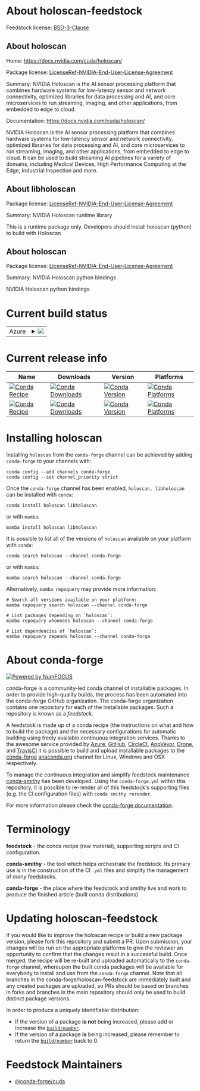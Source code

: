 About holoscan-feedstock
========================

Feedstock license: [BSD-3-Clause](https://github.com/conda-forge/holoscan-feedstock/blob/main/LICENSE.txt)


About holoscan
--------------

Home: https://docs.nvidia.com/cuda/holoscan/

Package license: [LicenseRef-NVIDIA-End-User-License-Agreement](https://developer.download.nvidia.com/assets/Clara/NVIDIA_Clara_EULA.pdf)

Summary: NVIDIA Holoscan is the AI sensor processing platform that combines hardware systems for low-latency sensor and network connectivity, optimized libraries for data processing and AI, and core microservices to run streaming, imaging, and other applications, from embedded to edge to cloud.

Documentation: https://docs.nvidia.com/cuda/holoscan/

NVIDIA Holoscan is the AI sensor processing platform that combines hardware systems for low-latency sensor and network connectivity, optimized libraries for data processing and AI, and core microservices to run streaming, imaging, and other applications, from embedded to edge to cloud.
It can be used to build streaming AI pipelines for a variety of domains, including Medical Devices, High Performance Computing at the Edge, Industrial Inspection and more.


About libholoscan
-----------------



Package license: [LicenseRef-NVIDIA-End-User-License-Agreement](https://developer.download.nvidia.com/assets/Clara/NVIDIA_Clara_EULA.pdf)

Summary: NVIDIA Holoscan runtime library

This is a runtime package only. Developers should install holoscan (python) to build with Holoscan


About holoscan
--------------



Package license: [LicenseRef-NVIDIA-End-User-License-Agreement](https://developer.download.nvidia.com/assets/Clara/NVIDIA_Clara_EULA.pdf)

Summary: NVIDIA Holoscan python bindings

NVIDIA Holoscan python bindings


Current build status
====================


<table>
    
  <tr>
    <td>Azure</td>
    <td>
      <details>
        <summary>
          <a href="https://dev.azure.com/conda-forge/feedstock-builds/_build/latest?definitionId=25118&branchName=main">
            <img src="https://dev.azure.com/conda-forge/feedstock-builds/_apis/build/status/holoscan-feedstock?branchName=main">
          </a>
        </summary>
        <table>
          <thead><tr><th>Variant</th><th>Status</th></tr></thead>
          <tbody><tr>
              <td>linux_64_c_compiler_version13cuda_compilercuda-nvcccuda_compiler_version12.6cxx_compiler_version13</td>
              <td>
                <a href="https://dev.azure.com/conda-forge/feedstock-builds/_build/latest?definitionId=25118&branchName=main">
                  <img src="https://dev.azure.com/conda-forge/feedstock-builds/_apis/build/status/holoscan-feedstock?branchName=main&jobName=linux&configuration=linux%20linux_64_c_compiler_version13cuda_compilercuda-nvcccuda_compiler_version12.6cxx_compiler_version13" alt="variant">
                </a>
              </td>
            </tr><tr>
              <td>linux_aarch64_c_compiler_version13cuda_compilercuda-nvcccuda_compiler_version12.6cxx_compiler_version13</td>
              <td>
                <a href="https://dev.azure.com/conda-forge/feedstock-builds/_build/latest?definitionId=25118&branchName=main">
                  <img src="https://dev.azure.com/conda-forge/feedstock-builds/_apis/build/status/holoscan-feedstock?branchName=main&jobName=linux&configuration=linux%20linux_aarch64_c_compiler_version13cuda_compilercuda-nvcccuda_compiler_version12.6cxx_compiler_version13" alt="variant">
                </a>
              </td>
            </tr>
          </tbody>
        </table>
      </details>
    </td>
  </tr>
</table>

Current release info
====================

| Name | Downloads | Version | Platforms |
| --- | --- | --- | --- |
| [![Conda Recipe](https://img.shields.io/badge/recipe-holoscan-green.svg)](https://anaconda.org/conda-forge/holoscan) | [![Conda Downloads](https://img.shields.io/conda/dn/conda-forge/holoscan.svg)](https://anaconda.org/conda-forge/holoscan) | [![Conda Version](https://img.shields.io/conda/vn/conda-forge/holoscan.svg)](https://anaconda.org/conda-forge/holoscan) | [![Conda Platforms](https://img.shields.io/conda/pn/conda-forge/holoscan.svg)](https://anaconda.org/conda-forge/holoscan) |
| [![Conda Recipe](https://img.shields.io/badge/recipe-libholoscan-green.svg)](https://anaconda.org/conda-forge/libholoscan) | [![Conda Downloads](https://img.shields.io/conda/dn/conda-forge/libholoscan.svg)](https://anaconda.org/conda-forge/libholoscan) | [![Conda Version](https://img.shields.io/conda/vn/conda-forge/libholoscan.svg)](https://anaconda.org/conda-forge/libholoscan) | [![Conda Platforms](https://img.shields.io/conda/pn/conda-forge/libholoscan.svg)](https://anaconda.org/conda-forge/libholoscan) |

Installing holoscan
===================

Installing `holoscan` from the `conda-forge` channel can be achieved by adding `conda-forge` to your channels with:

```
conda config --add channels conda-forge
conda config --set channel_priority strict
```

Once the `conda-forge` channel has been enabled, `holoscan, libholoscan` can be installed with `conda`:

```
conda install holoscan libholoscan
```

or with `mamba`:

```
mamba install holoscan libholoscan
```

It is possible to list all of the versions of `holoscan` available on your platform with `conda`:

```
conda search holoscan --channel conda-forge
```

or with `mamba`:

```
mamba search holoscan --channel conda-forge
```

Alternatively, `mamba repoquery` may provide more information:

```
# Search all versions available on your platform:
mamba repoquery search holoscan --channel conda-forge

# List packages depending on `holoscan`:
mamba repoquery whoneeds holoscan --channel conda-forge

# List dependencies of `holoscan`:
mamba repoquery depends holoscan --channel conda-forge
```


About conda-forge
=================

[![Powered by
NumFOCUS](https://img.shields.io/badge/powered%20by-NumFOCUS-orange.svg?style=flat&colorA=E1523D&colorB=007D8A)](https://numfocus.org)

conda-forge is a community-led conda channel of installable packages.
In order to provide high-quality builds, the process has been automated into the
conda-forge GitHub organization. The conda-forge organization contains one repository
for each of the installable packages. Such a repository is known as a *feedstock*.

A feedstock is made up of a conda recipe (the instructions on what and how to build
the package) and the necessary configurations for automatic building using freely
available continuous integration services. Thanks to the awesome service provided by
[Azure](https://azure.microsoft.com/en-us/services/devops/), [GitHub](https://github.com/),
[CircleCI](https://circleci.com/), [AppVeyor](https://www.appveyor.com/),
[Drone](https://cloud.drone.io/welcome), and [TravisCI](https://travis-ci.com/)
it is possible to build and upload installable packages to the
[conda-forge](https://anaconda.org/conda-forge) [anaconda.org](https://anaconda.org/)
channel for Linux, Windows and OSX respectively.

To manage the continuous integration and simplify feedstock maintenance
[conda-smithy](https://github.com/conda-forge/conda-smithy) has been developed.
Using the ``conda-forge.yml`` within this repository, it is possible to re-render all of
this feedstock's supporting files (e.g. the CI configuration files) with ``conda smithy rerender``.

For more information please check the [conda-forge documentation](https://conda-forge.org/docs/).

Terminology
===========

**feedstock** - the conda recipe (raw material), supporting scripts and CI configuration.

**conda-smithy** - the tool which helps orchestrate the feedstock.
                   Its primary use is in the construction of the CI ``.yml`` files
                   and simplify the management of *many* feedstocks.

**conda-forge** - the place where the feedstock and smithy live and work to
                  produce the finished article (built conda distributions)


Updating holoscan-feedstock
===========================

If you would like to improve the holoscan recipe or build a new
package version, please fork this repository and submit a PR. Upon submission,
your changes will be run on the appropriate platforms to give the reviewer an
opportunity to confirm that the changes result in a successful build. Once
merged, the recipe will be re-built and uploaded automatically to the
`conda-forge` channel, whereupon the built conda packages will be available for
everybody to install and use from the `conda-forge` channel.
Note that all branches in the conda-forge/holoscan-feedstock are
immediately built and any created packages are uploaded, so PRs should be based
on branches in forks and branches in the main repository should only be used to
build distinct package versions.

In order to produce a uniquely identifiable distribution:
 * If the version of a package **is not** being increased, please add or increase
   the [``build/number``](https://docs.conda.io/projects/conda-build/en/latest/resources/define-metadata.html#build-number-and-string).
 * If the version of a package **is** being increased, please remember to return
   the [``build/number``](https://docs.conda.io/projects/conda-build/en/latest/resources/define-metadata.html#build-number-and-string)
   back to 0.

Feedstock Maintainers
=====================

* [@conda-forge/cuda](https://github.com/orgs/conda-forge/teams/cuda/)

